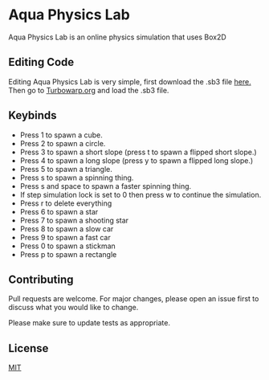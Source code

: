 # Aqua Physics Lab

Aqua Physics Lab is an online physics simulation that uses Box2D

## Editing Code

Editing Aqua Physics Lab is very simple, first download the .sb3 file [here.](https://github.com/Aqua-Physics/physics-lab-sb3-file)
 Then go to [Turbowarp.org](https://turbowarp.org/) and load the .sb3 file.

## Keybinds
- Press 1 to spawn a cube.
- Press 2 to spawn a circle.
- Press 3 to spawn a short slope (press t to spawn a flipped short slope.)
- Press 4 to spawn a long slope (press y to spawn a flipped long slope.)
- Press 5 to spawn a triangle.
- Press s to spawn a spinning thing.
- Press s and space to spawn a faster spinning thing.
- If step simulation lock is set to 0 then press w to continue the simulation.
- Press r to delete everything
- Press 6 to spawn a star
- Press 7 to spawn a shooting star
- Press 8 to spawn a slow car
- Press 9 to spawn a fast car
- Press 0 to spawn a stickman
- Press p to spawn a rectangle

## Contributing

Pull requests are welcome. For major changes, please open an issue first
to discuss what you would like to change.

Please make sure to update tests as appropriate.

## License

[MIT](https://github.com/Aqua-Physics/aqua-physics.github.io/blob/main/LICENSE)
